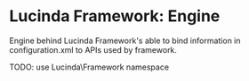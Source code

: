 # Lucinda Framework: Engine

Engine behind Lucinda Framework's able to bind information in configuration.xml to APIs used by framework.

TODO: use Lucinda\Framework namespace 

